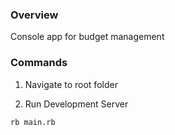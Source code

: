 ### Overview
Console app for budget management 

### Commands
1. Navigate to root folder

2. Run Development Server

```sh
rb main.rb
```
